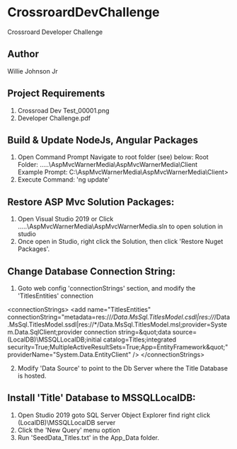 # CrossroardDevChallenge

Crossroard Developer Challenge


Author
-----------------------------------
Willie Johnson Jr


Project Requirements
------------------------------------
1. Crossroad Dev Test_00001.png
2. Developer Challenge.pdf


Build & Update NodeJs, Angular Packages
---------------------------------
1. Open Command Prompt Navigate to root folder (see) below:
  Root Folder: .....\AspMvcWarnerMedia\AspMvcWarnerMedia\Client\
  Example Prompt: C:\AspMvcWarnerMedia\AspMvcWarnerMedia\Client\>
2. Execute Command: 'ng update'


Restore ASP Mvc Solution Packages:
---------------------------------
1. Open Visual Studio 2019 or Click .....\AspMvcWarnerMedia\AspMvcWarnerMedia.sln to open solution in studio
2. Once open in Studio, right click the Solution, then click 'Restore Nuget Packages'.



Change Database Connection String:
---------------------------------
1. Goto web config 'connectionStrings' section, and modify the 'TitlesEntities' connection

&lt;connectionStrings&gt;
    &lt;add name=&quot;TitlesEntities&quot; connectionString=&quot;metadata=res://*/Data.MsSql.TitlesModel.csdl|res://*/Data.MsSql.TitlesModel.ssdl|res://*/Data.MsSql.TitlesModel.msl;provider=System.Data.SqlClient;provider connection string=&amp;quot;data source=(LocalDB)\MSSQLLocalDB;initial catalog=Titles;integrated security=True;MultipleActiveResultSets=True;App=EntityFramework&amp;quot;&quot; providerName=&quot;System.Data.EntityClient&quot; /&gt;
  &lt;/connectionStrings&gt;
  
2. Modify 'Data Source' to point to the Db Server where the Title Database is hosted.



Install 'Title' Database to MSSQLLocalDB:
---------------------------------
1. Open Studio 2019 goto SQL Server Object Explorer find right click (LocalDB)\MSSQLLocalDB server
2. Click the 'New Query' menu option
3. Run 'SeedData_Titles.txt' in the App_Data folder.

